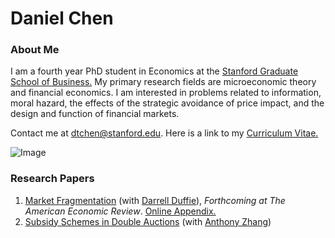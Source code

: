 # Daniel Chen
### About Me
I am a fourth year PhD student in Economics at the [Stanford Graduate School of Business.](https://www.gsb.stanford.edu/programs/phd/academic-experience/students/daniel-chen) My primary research fields are microeconomic theory and financial economics. I am interested in problems related to information, moral hazard, the effects of the strategic avoidance of price impact, and the design and function of financial markets. 

Contact me at dtchen@stanford.edu. Here is a link to my [Curriculum Vitae.](https://dtc1995.github.io/CVMarch2021.pdf)

![Image](https://dtc1995.github.io/danielchenpic.png)
 
### Research Papers

1. [Market Fragmentation](https://dtc1995.github.io/ChenDuffieFeb2021.pdf) (with [Darrell Duffie](https://www.darrellduffie.com)), *Forthcoming at The American Economic Review*. [Online Appendix.](https://dtc1995.github.io/ChenDuffieOnlineAppendixFeb2021.pdf)
2. [Subsidy Schemes in Double Auctions](https://dtc1995.github.io/SSDADec12.pdf) (with [Anthony Zhang](https://anthonyleezhang.github.io))



